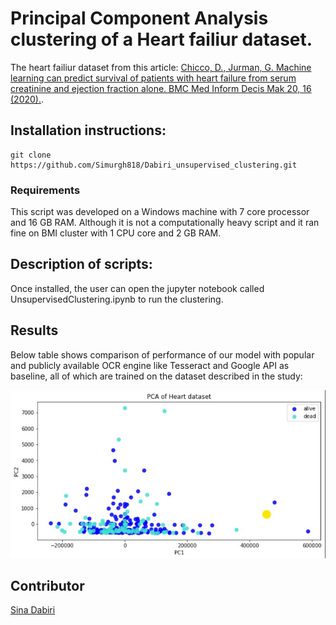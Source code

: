 # Principal Component Analysis clustering of a Heart failiur dataset.


The heart failiur dataset from this article:
[Chicco, D., Jurman, G. Machine learning can predict survival of patients with heart failure from serum creatinine and ejection fraction alone. BMC Med Inform Decis Mak 20, 16 (2020).](https://doi.org/10.1186/s12911-020-1023-5).

 
## Installation instructions:
```install
git clone https://github.com/Simurgh818/Dabiri_unsupervised_clustering.git
```

### Requirements
This script was developed on a Windows machine with 7 core processor and 16 GB RAM. Although it is not a computationally heavy script and it ran fine on BMI cluster with 1 CPU core and 2 GB RAM.

## Description of scripts:
Once installed, the user can open the jupyter notebook called UnsupervisedClustering.ipynb to run the clustering. 
 

## Results

Below table shows comparison of performance of our model with popular and publicly available OCR engine like Tesseract and Google API as baseline, all of which are trained on the dataset described in the study:

![Results](PCA_of_Heart_dataset.jpg)

## Contributor
[Sina Dabiri](https://github.com/Simurgh818)
